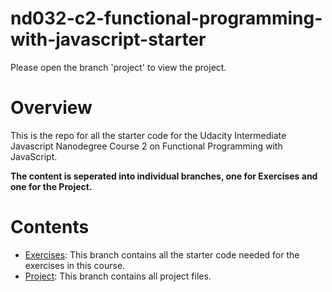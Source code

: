 # nd032-c2-functional-programming-with-javascript-starter

Please open the branch 'project' to view the project. 

# Overview
This is the repo for all the starter code for the Udacity Intermediate Javascript Nanodegree Course 2 on Functional Programming with JavaScript.

**The content is seperated into individual branches, one for Exercises and one for the Project.**

# Contents
- [Exercises](https://github.com/udacity/nd032-c2-functional-programming-with-javascript-starter/tree/exercises): This branch contains all the starter code needed for the exercises in this course.
- [Project](https://github.com/udacity/nd032-c2-functional-programming-with-javascript-starter/tree/project): This branch contains all project files.
